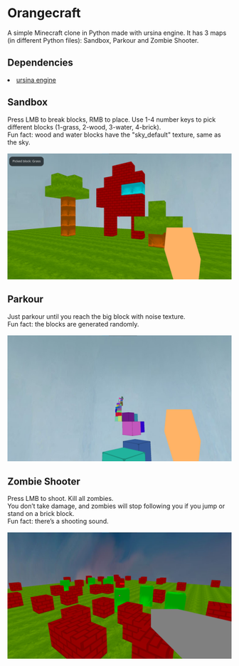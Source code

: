 # Orangecraft
A simple Minecraft clone in Python made with ursina engine. It has 3 maps (in different Python files): Sandbox, Parkour and Zombie Shooter.<br>

## Dependencies
<li><a href="https://www.ursinaengine.org/installation.html">ursina engine</a></li>

## Sandbox
Press LMB to break blocks, RMB to place. Use 1-4 number keys to pick different blocks (1-grass, 2-wood, 3-water, 4-brick).<br>
Fun fact: wood and water blocks have the "sky_default" texture, same as the sky.<br><br>
<img src="Screenshots/Screenshot1.png">

## Parkour
Just parkour until you reach the big block with noise texture.<br>
Fun fact: the blocks are generated randomly.<br><br>
<img src="Screenshots/Screenshot2.png">

## Zombie Shooter
Press LMB to shoot. Kill all zombies.<br>
You don’t take damage, and zombies will stop following you if you jump or stand on a brick block.<br>
Fun fact: there’s a shooting sound.<br><br>
<img src="Screenshots/Screenshot3.png">
